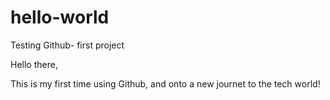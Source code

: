 # hello-world
Testing Github- first project

Hello there,

This is my first time using Github, and onto a new journet to the tech world!
